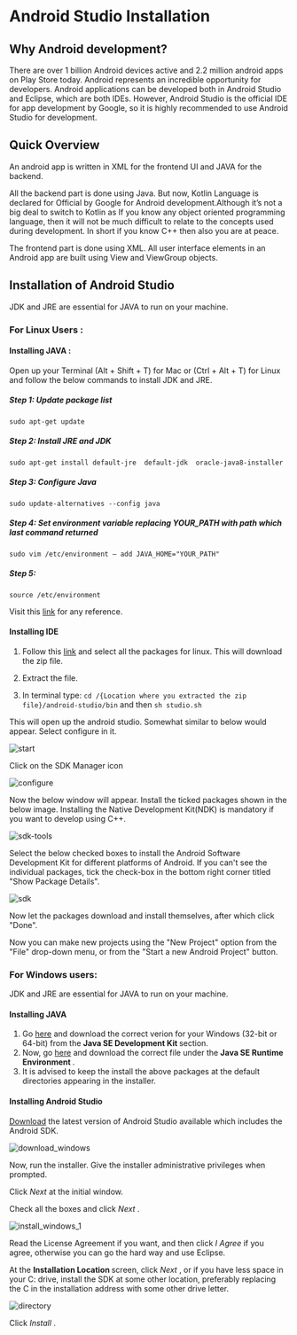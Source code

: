 # Android Studio Installation


## Why Android development?

There are over 1 billion Android devices active and 2.2 million android apps on Play Store today. Android represents an incredible opportunity for developers. Android applications can be developed both in Android Studio and Eclipse, which are both IDEs. However, Android Studio is the official IDE for app development by Google, so it is highly recommended to use Android Studio for development.

## Quick Overview

An android app is written in XML for the frontend UI and JAVA for the backend.

All the backend part is done using Java. But now, Kotlin Language is declared for Official by Google for Android development.Although it’s not a big deal to switch to Kotlin as If you know any object oriented programming language, then it will not be much difficult to relate to the concepts used during development. In short if you know C++ then also you are at peace.

The frontend part is done using XML. All user interface elements in an Android app are built using View and ViewGroup objects. 

## Installation of Android Studio

JDK and JRE are essential for JAVA to run on your machine.

### For Linux Users :

#### Installing JAVA : 

Open up your Terminal (Alt + Shift + T) for Mac or (Ctrl + Alt + T) for Linux and follow the below commands to install JDK and JRE.

##### Step 1: Update package list

`sudo apt-get update`

##### Step 2: Install JRE and JDK

`sudo apt-get install default-jre  default-jdk  oracle-java8-installer`

##### Step 3: Configure Java

`sudo update-alternatives --config java`

##### Step 4: Set environment variable replacing YOUR_PATH with path which last command returned

`sudo vim /etc/environment – add JAVA_HOME="YOUR_PATH"`

##### Step 5:

`source /etc/environment`


Visit this [link](https://www.digitalocean.com/community/tutorials/how-to-install-java-on-ubuntu-with-apt-get) for any reference.

#### Installing IDE

1. Follow this [link](https://developer.android.com/studio/index.html) and select all the packages for linux. This will download the zip file.

2. Extract the file.

3. In terminal type: 
`cd /{Location where you extracted the zip file}/android-studio/bin` and then `sh studio.sh`

This will open up the android studio. Somewhat similar to below would appear. Select configure in it.

![start](images/start.png)

Click on the SDK Manager icon 

![configure](images/configure.png)

Now the below window will appear. Install the ticked packages shown in the below image. Installing the Native Development Kit(NDK) is mandatory if you want to develop using C++.

![sdk-tools](images/sdk-tools.png)

Select the below checked boxes to install the Android Software Development Kit for different platforms of Android. If you can't see the individual packages, tick the check-box in the bottom right corner titled "Show Package Details".

![sdk](images/sdk.png)

Now let the packages download and install themselves, after which click "Done".

Now you can make new projects using the "New Project" option from the "File" drop-down menu, or from the "Start a new Android Project" button.

### For Windows users:

JDK and JRE are essential for JAVA to run on your machine.

#### Installing JAVA

1. Go [here](http://www.oracle.com/technetwork/java/javase/downloads/jdk8-downloads-2133151.html) and download the correct verion for your Windows (32-bit or 64-bit) from the <b> Java SE Development Kit </b> section.
2. Now, go [here](http://www.oracle.com/technetwork/java/javase/downloads/jre8-downloads-2133155.html) and download the correct file under the <b> Java SE Runtime Environment </b>.
3. It is advised to keep the install the above packages at the default directories appearing in the installer.

#### Installing Android Studio

[Download](https://developer.android.com/studio/index.html#downloads) the latest version of Android Studio available which includes the Android SDK.

![download_windows](images/download_windows.png)

Now, run the installer. Give the installer administrative privileges when prompted.

Click <i> Next </i> at the initial window.

Check all the boxes and click <i> Next </i>.

![install_windows_1](images/install_windows_1.png)

Read the License Agreement if you want, and then click <i> I Agree </i> if you agree, otherwise you can go the hard way and use Eclipse.

At the <b> Installation Location </b> screen, click <i> Next </i>, or if you have less space in your C: drive, install the SDK at some other location, preferably replacing the C in the installation address with some other drive letter.

![directory](images/directory.png)

Click <i> Install </i>.















